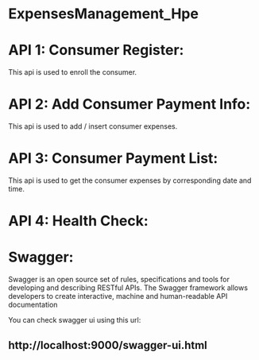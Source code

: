 # ExpensesManagement_Hpe

# API 1: Consumer Register:
This api is used to enroll the consumer.

# API 2: Add Consumer Payment Info:
This api is used to add / insert consumer expenses.

# API 3: Consumer Payment List:
This api is used to get the consumer expenses by corresponding date and time.

# API 4: Health Check:

# Swagger:
Swagger is an open source set of rules, specifications and tools for developing and describing RESTful APIs. The Swagger framework allows developers to create interactive, machine and human-readable API documentation

You can check swagger ui using this url:
  ## http://localhost:9000/swagger-ui.html
